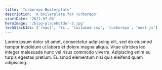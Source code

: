 ```yaml
---
title: 'Turborepo Boilerplate'
description: 'A boilerplate for Turborepo'
startDate: '2022-07-08'
heroImage: '/blog-placeholder-3.jpg'
techStackIds: ['react', 'ts', 'tailwind-css', 'turborepo', 'next-js']
---
```


Lorem ipsum dolor sit amet, consectetur adipiscing elit, sed do eiusmod tempor incididunt ut labore et dolore magna aliqua. Vitae ultricies leo integer malesuada nunc vel risus commodo viverra. Adipiscing enim eu turpis egestas pretium. Euismod elementum nisi quis eleifend quam adipiscing.
